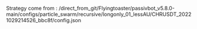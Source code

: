 Strategy come from : /direct_from_git/Flyingtoaster/passivbot_v5.8.0-main/configs/particle_swarm/recursive/longonly_01_lessAU/CHRUSDT_20221029214526_bbc8f/config.json